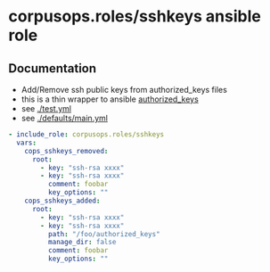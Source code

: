 # corpusops.roles/sshkeys ansible role
## Documentation

- Add/Remove ssh public keys from authorized_keys files
- this is a thin wrapper to ansible [authorized_keys](http://docs.ansible.com/ansible/latest/authorized_key_module.html)
- see [./test.yml](./test.yml)
- see [./defaults/main.yml](./defaults/main.yml)


```yaml
- include_role: corpusops.roles/sshkeys
  vars:
    cops_sshkeys_removed:
      root:
        - key: "ssh-rsa xxxx"
        - key: "ssh-rsa xxxx"
          comment: foobar
          key_options: ""
    cops_sshkeys_added:
      root:
        - key: "ssh-rsa xxxx"
        - key: "ssh-rsa xxxx"
          path: "/foo/authorized_keys"
          manage_dir: false
          comment: foobar
          key_options: ""
```
